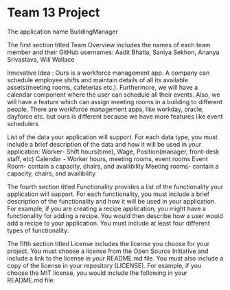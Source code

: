 # Team 13 Project

The application name  BuildingManager

The first section titled Team Overview includes the names of each team member and their GitHub usernames: Aadit Bhatia, Saniya Sekhon, Ananya Srivastava, Will Wallace

Innovative Idea : Ours is a workforce management app. A company can schedule employee shifts and maintain details of all its available assets(meeting rooms, cafeterias etc.). Furthermore, we will have a calendar component where the user can schedule all their events. Also, we will have a feature which can assign meeting rooms in a building to different people. 
There are workforce management apps, like workday, oracle, dayforce etc. but ours is different because we have more features like event schedulers

List of the data your application will support. For each data type, you must include a brief description of the data and how it will be used in your application:
Worker- Shift hours(time), Wage, Position(manager, front-desk staff, etc)
Calendar - Worker hours, meeting rooms, event rooms
Event Room- contain a capacity, chairs, and availibility
Meeting rooms- contain a capacity, chairs, and availibility

The fourth section titled Functionality provides a list of the functionality your application will support. For each functionality, you must include a brief description of the functionality and how it will be used in your application. For example, if you are creating a recipe application, you might have a functionality for adding a recipe. You would then describe how a user would add a recipe to your application. You must include at least four different types of functionality.

The fifth section titled License includes the license you choose for your project. You must choose a license from the Open Source Initiative and include a link to the license in your README.md file. You must also include a copy of the license in your repository (LICENSE). For example, if you choose the MIT license, you would include the following in your README.md file:
